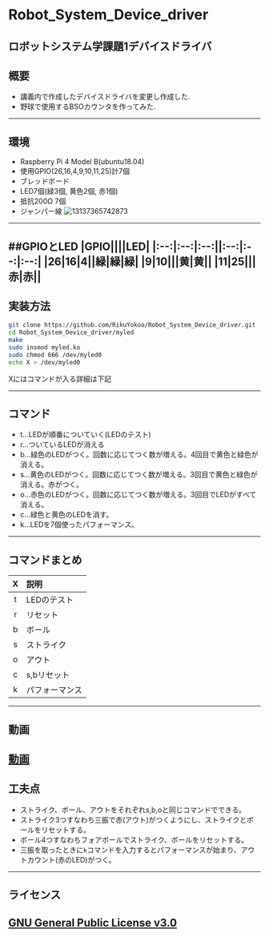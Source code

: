 # Robot_System_Device_driver
ロボットシステム学課題1デバイスドライバ
---
## 概要   
- 講義内で作成したデバイスドライバを変更し作成した.    
- 野球で使用するBSOカウンタを作ってみた.  
---
## 環境
- Raspberry Pi 4 Model B(ubuntu18.04)  
- 使用GPIO(26,16,4,9,10,11,25)計7個  
- ブレッドボード  
- LED7個(緑3個, 黄色2個, 赤1個)  
- 抵抗200Ω 7個  
- ジャンパー線
![13137365742873](https://user-images.githubusercontent.com/53966271/100971348-0b7dad00-357a-11eb-8da2-01044700add6.jpg)  
---
##GPIOとLED
|GPIO||||LED|
|:--:|:--:|:--:||:--:|:--:|:--:|
|26|16|4||緑|緑|緑|
|9|10|||黄|黄||
|11|25|||赤|赤||
---
## 実装方法
```sh
git clone https://github.com/RikuYokoo/Robot_System_Device_driver.git  
cd Robot_System_Device_driver/myled  
make  
sudo insmod myled.ko  
sudo chmod 666 /dev/myled0  
echo X > /dev/myled0  
```
Xにはコマンドが入る詳細は下記  

---
## コマンド  
- t...LEDが順番についていく(LEDのテスト)  
- r...ついているLEDが消える  
- b...緑色のLEDがつく。回数に応じてつく数が増える。4回目で黄色と緑色が消える。
- s...黄色のLEDがつく。回数に応じてつく数が増える。3回目で黄色と緑色が消える。赤がつく。  
- o...赤色のLEDがつく。回数に応じてつく数が増える。3回目でLEDがすべて消える。  
- c...緑色と黄色のLEDを消す。  
- k...LEDを7個使ったパフォーマンス。  
---
## コマンドまとめ  
|X|説明|
|:--:|:--|
|t|LEDのテスト|
|r|リセット|
|b|ボール|
|s|ストライク|
|o|アウト|
|c|s,bリセット|
|k|パフォーマンス|
---
## 動画
[動画](https://youtu.be/4Yu6ux_07ps)
---
## 工夫点
- ストライク、ボール、アウトをそれぞれs,b,oと同じコマンドでできる。  
- ストライク3つすなわち三振で赤(アウト)がつくようにし、ストライクとボールをリセットする。  
- ボール4つすなわちフォアボールでストライク、ボールをリセットする。  
- 三振を取ったときに`k`コマンドを入力するとパフォーマンスが始まり、アウトカウント(赤のLED)がつく。  
---
## ライセンス
[GNU General Public License v3.0](https://github.com/RikuYokoo/Robot_System_Device_driver/blob/main/COPYING)
---
